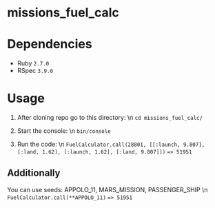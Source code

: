 # missions_fuel_calc

# Dependencies

- Ruby `2.7.0`
- RSpec `3.9.0`

# Usage

1. After cloning repo go to this directory: \n
`cd missions_fuel_calc/`

2. Start the console: \n
`bin/console`

3. Run the code: \n
`FuelCalculator.call(28801, [[:launch, 9.807], [:land, 1.62], [:launch, 1.62], [:land, 9.807]])`
`=> 51951`

## Additionally
You can use seeds: APPOLO_11, MARS_MISSION, PASSENGER_SHIP \n
`FuelCalculator.call(**APPOLO_11)`
`=> 51951`
